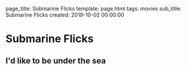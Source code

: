 page_title: Submarine Flicks 
template: page.html
tags: movies
sub_title: Submarine Flicks
created: 2019-10-02 00:00:00

# Submarine Flicks

## I'd like to be under the sea
